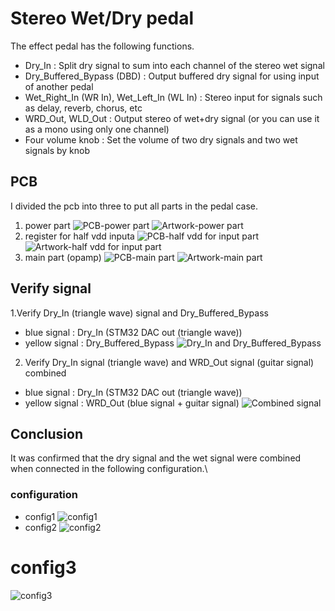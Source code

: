 Stereo Wet/Dry pedal
=======================
The effect pedal has the following functions.
* Dry_In : Split dry signal to sum into each channel of the stereo wet signal
* Dry_Buffered_Bypass (DBD) : Output buffered dry signal for using input of another pedal
* Wet_Right_In (WR In), Wet_Left_In (WL In) : Stereo input for signals such as delay, reverb, chorus, etc
* WRD_Out, WLD_Out : Output stereo of wet+dry signal (or you can use it as a mono using only one channel)
* Four volume knob : Set the volume of two dry signals and two wet signals by knob

## PCB
I divided the pcb into three to put all parts in the pedal case.
1. power part
![PCB-power part](https://github.com/0-jun/Stereo-WetDry-guitar_effect_pedal/blob/main/image/PCB-power%20part.jpg)
![Artwork-power part](https://github.com/0-jun/Stereo-WetDry-guitar_effect_pedal/blob/main/image/Artwork-power%20PCB.png)
2. register for half vdd inputa
![PCB-half vdd for input part](https://github.com/0-jun/Stereo-WetDry-guitar_effect_pedal/blob/main/image/PCB-half%20vdd%20for%20input.jpg)
![Artwork-half vdd for input part](https://github.com/0-jun/Stereo-WetDry-guitar_effect_pedal/blob/main/image/Artwork-half%20vdd%20for%20input.png)
3. main part (opamp)
![PCB-main part](https://github.com/0-jun/Stereo-WetDry-guitar_effect_pedal/blob/main/image/PCB-main%20part.jpg)
![Artwork-main part](https://github.com/0-jun/Stereo-WetDry-guitar_effect_pedal/blob/main/image/Artwork-main%20part.png)

## Verify signal
1.Verify Dry_In (triangle wave) signal and Dry_Buffered_Bypass
 * blue signal : Dry_In (STM32 DAC out (triangle wave))
 * yellow signal : Dry_Buffered_Bypass
![Dry_In and Dry_Buffered_Bypass](https://github.com/0-jun/Wet-Dry-Wet-pedal/blob/main/image/01_Dry%20in%20signal%2C%20Buffered%20Dry%20out%20signal.png)
2. Verify Dry_In signal (triangle wave) and WRD_Out signal (guitar signal) combined
 * blue signal : Dry_In (STM32 DAC out (triangle wave))
 * yellow signal : WRD_Out (blue signal + guitar signal)
![Combined signal](https://github.com/0-jun/Wet-Dry-Wet-pedal/blob/main/image/02_Dry%20in%20signal%2C%20Sum%20Wet%20and%20Dry%20signal.png)

## Conclusion
It was confirmed that the dry signal and the wet signal were combined when connected in the following configuration.\

### configuration
* config1
![config1](https://github.com/0-jun/Stereo-WetDry-guitar_effect_pedal/blob/main/image/config1.png)
* config2
![config2](https://github.com/0-jun/Stereo-WetDry-guitar_effect_pedal/blob/main/image/config2.png)
# config3
![config3](https://github.com/0-jun/Stereo-WetDry-guitar_effect_pedal/blob/main/image/config3.png)

